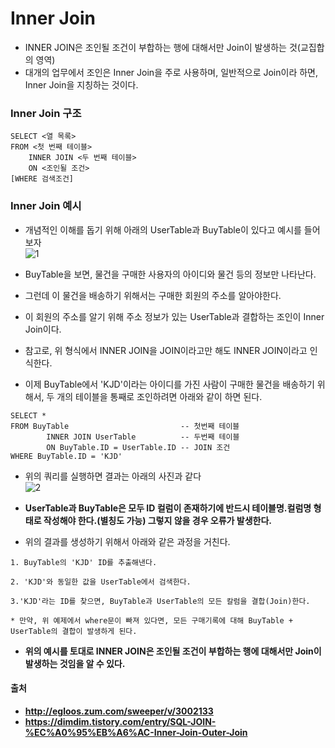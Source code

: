 # Inner Join
- INNER JOIN은 조인될 조건이 부합하는 행에 대해서만 Join이 발생하는 것(교집합의 영역)
- 대개의 업무에서 조인은 Inner Join을 주로 사용하며, 일반적으로 Join이라 하면, Inner Join을 지칭하는 것이다.

### Inner Join 구조
~~~
SELECT <열 목록>
FROM <첫 번째 테이블>
    INNER JOIN <두 번째 테이블>
    ON <조인될 조건>
[WHERE 검색조건]
~~~

### Inner Join 예시
- 개념적인 이해를 돕기 위해 아래의 UserTable과 BuyTable이 있다고 예시를 들어보자<br>
![1](https://user-images.githubusercontent.com/44339530/120778568-6ca22f80-c561-11eb-9ea0-347a8cbbe496.jpeg)<br>

- BuyTable을 보면, 물건을 구매한 사용자의 아이디와 물건 등의 정보만 나타난다.
- 그런데 이 물건을 배송하기 위해서는 구매한 회원의 주소를 알아야한다.
- 이 회원의 주소를 알기 위해 주소 정보가 있는 UserTable과 결합하는 조인이 Inner Join이다.
- 참고로, 위 형식에서 INNER JOIN을 JOIN이라고만 해도 INNER JOIN이라고 인식한다.
- 이제 BuyTable에서 'KJD'이라는 아이디를 가진 사람이 구매한 물건을 배송하기 위해서, 두 개의 테이블을 통째로 조인하려면 아래와 같이 하면 된다.
~~~
SELECT *
FROM BuyTable                         -- 첫번째 테이블
        INNER JOIN UserTable          -- 두번째 테이블
        ON BuyTable.ID = UserTable.ID -- JOIN 조건
WHERE BuyTable.ID = 'KJD'
~~~
- 위의 쿼리를 실행하면 결과는 아래의 사진과 같다<br>
![2](https://user-images.githubusercontent.com/44339530/120779297-e3d7c380-c561-11eb-8d01-66fb45ba3459.png)<br>

- <b>UserTable과 BuyTable은 모두 ID 컬럼이 존재하기에 반드시 테이블명.컬럼명 형태로 작성해야 한다.(별칭도 가능) 그렇지 않을 경우 오류가 발생한다.</b>

- 위의 결과를 생성하기 위해서 아래와 같은 과정을 거친다.
~~~
1. BuyTable의 'KJD' ID를 추출해낸다.

2. 'KJD'와 동일한 값을 UserTable에서 검색한다.

3.'KJD'라는 ID를 찾으면, BuyTable과 UserTable의 모든 칼럼을 결합(Join)한다.

* 만약, 위 예제에서 where문이 빠져 있다면, 모든 구매기록에 대해 BuyTable + UserTable의 결합이 발생하게 된다.
~~~

- <b>위의 예시를 토대로 INNER JOIN은 조인될 조건이 부합하는 행에 대해서만 Join이 발생하는 것임을 알 수 있다.<b>

#### 출처
- http://egloos.zum.com/sweeper/v/3002133
- https://dimdim.tistory.com/entry/SQL-JOIN-%EC%A0%95%EB%A6%AC-Inner-Join-Outer-Join